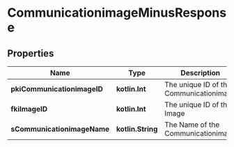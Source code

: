 
# CommunicationimageMinusResponse

## Properties
Name | Type | Description | Notes
------------ | ------------- | ------------- | -------------
**pkiCommunicationimageID** | **kotlin.Int** | The unique ID of the Communicationimage | 
**fkiImageID** | **kotlin.Int** | The unique ID of the Image | 
**sCommunicationimageName** | **kotlin.String** | The Name of the Communicationimage |  [optional]



